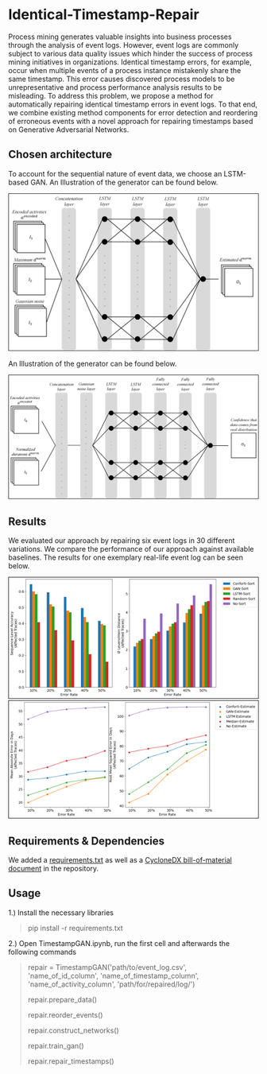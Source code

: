 # Identical-Timestamp-Repair
Process mining generates valuable insights into business processes through the analysis of event logs. However, event logs are commonly subject to various data quality issues which hinder the success of process mining initiatives in organizations. Identical timestamp errors, for example, occur when multiple events of a process instance mistakenly share the same timestamp. This error causes discovered process models to be unrepresentative and process performance analysis results to be misleading. To address this problem, we propose a method for automatically repairing identical timestamp errors in event logs. To that end, we combine existing method components for error detection and reordering of erroneous events with a novel approach for repairing timestamps based on Generative Adversarial Networks. 

## Chosen architecture
To account for the sequential nature of event data, we choose an LSTM-based GAN. An Illustration of the generator can be found below.

![generator_architecture](./Images/generator_architecture.png)

An Illustration of the generator can be found below.

![discriminator_architecture](./Images/discriminator_architecture.png)

## Results
We evaluated our approach by repairing six event logs in 30 different variations. We compare the performance of our approach against available baselines. The results for one exemplary real-life event log can be seen below.

![effectiveness_reordering](./Images/effectiveness_sorting.png)
![effectiveness_estimating](./Images/effectiveness_estimation.png)

## Requirements & Dependencies
We added a [requirements.txt](requirements.txt) as well as a [CycloneDX bill-of-material document](cyclonedx.xml) in the repository. 

## Usage
1.) Install the necessary libraries
> pip install -r requirements.txt
>
2.) Open TimestampGAN.ipynb, run the first cell and afterwards the following commands
>repair = TimestampGAN('path/to/event_log.csv', 'name_of_id_column', 'name_of_timestamp_column', 'name_of_activity_column', 'path/for/repaired/log/')
>
>repair.prepare_data()
>
>repair.reorder_events()
>
>repair.construct_networks()
>
>repair.train_gan()
>
>repair.repair_timestamps()
>
